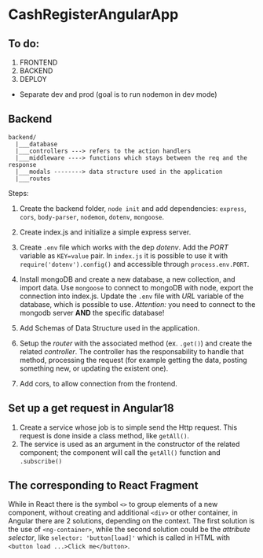 # CashRegisterAngularApp

## To do:
1) FRONTEND
2) BACKEND
3) DEPLOY
  - Separate dev and prod (goal is to run nodemon in dev mode)

## Backend
```
backend/
  |___database
  |___controllers ---> refers to the action handlers
  |___middleware ----> functions which stays between the req and the response
  |___modals --------> data structure used in the application
  |___routes
```

Steps:
1) Create the backend folder, `node init` and add dependencies: `express`, `cors`, `body-parser`, `nodemon`, `dotenv`, `mongoose`.

2) Create index.js and initialize a simple express server.

3) Create `.env` file which works with the dep _dotenv_. Add the _PORT_ variable as `KEY=value` pair. In `index.js` it is possible to use it with `require('dotenv').config()` and accessible through `process.env.PORT`.

4) Install mongoDB and create a new database, a new collection, and import data. Use `mongoose` to connect to mongoDB with node, export the connection into index.js. Update the `.env` file with _URL_ variable of the database, which is possible to use. _Attention:_ you need to connect to the mongodb server **AND** the specific database!

5) Add Schemas of Data Structure used in the application.

6) Setup the _router_ with the associated method (ex. `.get()`) and create the related _controller_. The controller has the responsability to handle that method, processing the request (for example getting the data, posting something new, or updating the existent one).

7) Add cors, to allow connection from the frontend.

## Set up a get request in Angular18
1) Create a service whose job is to simple send the Http request. This request is done inside a class method, like `getAll()`.
2) The service is used as an argument in the constructor of the related component; the component will call the `getAll()` function and `.subscribe()`

## The corresponding to React Fragment
While in React there is the symbol `<>` to group elements of a new component, without creating and additional `<div>` or other container, in Angular there are 2 solutions, depending on the context. The first solution is the use of `<ng-container>`, while the second solution could be the _attribute selector_, like `selector: 'button[load]'` which is called in HTML with `<button load ...>Click me</button>`.
